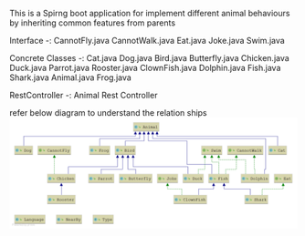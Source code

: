 
This is a Spirng boot application for implement different animal behaviours by inheriting common features from 
parents

Interface -:
 CannotFly.java
 CannotWalk.java
 Eat.java
 Joke.java
 Swim.java
 
 Concrete Classes -:
 Cat.java
 Dog.java
 Bird.java
 Butterfly.java
 Chicken.java
 Duck.java
 Parrot.java
 Rooster.java
 ClownFish.java
 Dolphin.java
 Fish.java
 Shark.java
 Animal.java
 Frog.java
 
 RestController -:
 Animal Rest Controller
 
 
 refer below diagram to understand the relation ships
![Image of Yaktocat](codeTestUML.png)